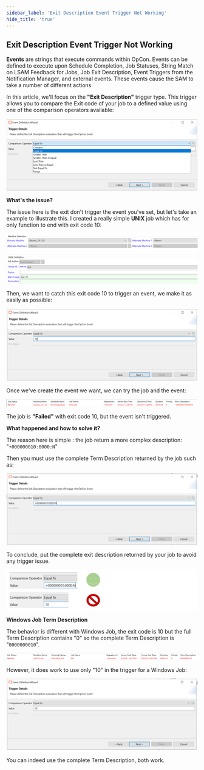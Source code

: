 ```yaml
---
sidebar_label: 'Exit Description Event Trigger Not Working'
hide_title: 'true'
---
```


## Exit Description Event Trigger Not Working

**Events** are strings that execute commands within OpCon. Events can be defined to execute upon Schedule Completion, Job Statuses, String Match on LSAM Feedback for Jobs, Job Exit Description, Event Triggers from the Notification Manager, and external events. These events cause the SAM to take a number of different actions.

In this article, we'll focus on the **"Exit Description"** trigger type. This trigger allows you to compare the Exit code of your job to a defined value using one of the comparison operators available:

![](../static/img/rtaImage-36.png)

**What's the issue?**

The issue here is the exit don't trigger the event you've set, but let's take an example to illustrate this.
I created a really simple **UNIX** job which has for only function to end with exit code 10:

![](../static/img/rtaImage-37.png)

Then, we want to catch this exit code 10 to trigger an event, we make it as easily as possible:

![](../static/img/rtaImage-38.png)

Once we've create the event we want, we can try the job and the event:

![](../static/img/rtaImage-39.png)

The job is **"Failed"** with exit code 10, but the event isn't triggered.

**What happened and how to solve it?**

The reason here is simple : the job return a more complex description: "`+000000010:0000:N`"

Then you must use the complete Term Description returned by the job such as:

![](../static/img/rtaImage-40.png)

To conclude, put the complete exit description returned by your job to avoid any trigger issue.

![](../static/img/rtaImage-41.png)

**Windows Job Term Description**

The behavior is different with Windows Job, the exit code is 10 but the full Term Description contains "0" so the complete Term Description is "```0000000010```".

![](../static/img/rtaImage-42.png)

However, it does work to use only "10" in the trigger for a Windows Job:

![](../static/img/rtaImage-43.png)

You can indeed use the complete Term Description, both work.

